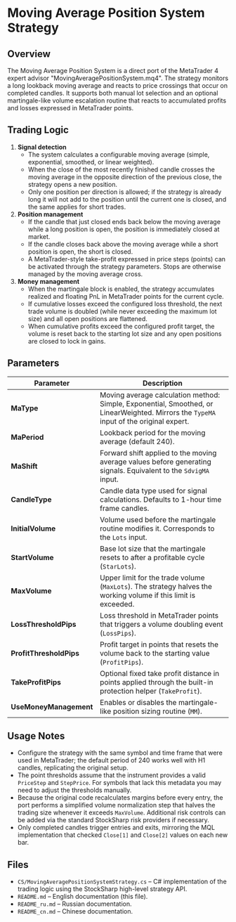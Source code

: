 # Moving Average Position System Strategy

## Overview

The Moving Average Position System is a direct port of the MetaTrader 4 expert advisor "MovingAveragePositionSystem.mq4". The strategy monitors a long lookback moving average and reacts to price crossings that occur on completed candles. It supports both manual lot selection and an optional martingale-like volume escalation routine that reacts to accumulated profits and losses expressed in MetaTrader points.

## Trading Logic

1. **Signal detection**
   - The system calculates a configurable moving average (simple, exponential, smoothed, or linear weighted).
   - When the close of the most recently finished candle crosses the moving average in the opposite direction of the previous close, the strategy opens a new position.
   - Only one position per direction is allowed; if the strategy is already long it will not add to the position until the current one is closed, and the same applies for short trades.
2. **Position management**
   - If the candle that just closed ends back below the moving average while a long position is open, the position is immediately closed at market.
   - If the candle closes back above the moving average while a short position is open, the short is closed.
   - A MetaTrader-style take-profit expressed in price steps (points) can be activated through the strategy parameters. Stops are otherwise managed by the moving average cross.
3. **Money management**
   - When the martingale block is enabled, the strategy accumulates realized and floating PnL in MetaTrader points for the current cycle.
   - If cumulative losses exceed the configured loss threshold, the next trade volume is doubled (while never exceeding the maximum lot size) and all open positions are flattened.
   - When cumulative profits exceed the configured profit target, the volume is reset back to the starting lot size and any open positions are closed to lock in gains.

## Parameters

| Parameter | Description |
|-----------|-------------|
| **MaType** | Moving average calculation method: Simple, Exponential, Smoothed, or LinearWeighted. Mirrors the `TypeMA` input of the original expert. |
| **MaPeriod** | Lookback period for the moving average (default 240). |
| **MaShift** | Forward shift applied to the moving average values before generating signals. Equivalent to the `SdvigMA` input. |
| **CandleType** | Candle data type used for signal calculations. Defaults to 1-hour time frame candles. |
| **InitialVolume** | Volume used before the martingale routine modifies it. Corresponds to the `Lots` input. |
| **StartVolume** | Base lot size that the martingale resets to after a profitable cycle (`StarLots`). |
| **MaxVolume** | Upper limit for the trade volume (`MaxLots`). The strategy halves the working volume if this limit is exceeded. |
| **LossThresholdPips** | Loss threshold in MetaTrader points that triggers a volume doubling event (`LossPips`). |
| **ProfitThresholdPips** | Profit target in points that resets the volume back to the starting value (`ProfitPips`). |
| **TakeProfitPips** | Optional fixed take profit distance in points applied through the built-in protection helper (`TakeProfit`). |
| **UseMoneyManagement** | Enables or disables the martingale-like position sizing routine (`MM`). |

## Usage Notes

- Configure the strategy with the same symbol and time frame that were used in MetaTrader; the default period of 240 works well with H1 candles, replicating the original setup.
- The point thresholds assume that the instrument provides a valid `PriceStep` and `StepPrice`. For symbols that lack this metadata you may need to adjust the thresholds manually.
- Because the original code recalculates margins before every entry, the port performs a simplified volume normalization step that halves the trading size whenever it exceeds `MaxVolume`. Additional risk controls can be added via the standard StockSharp risk providers if necessary.
- Only completed candles trigger entries and exits, mirroring the MQL implementation that checked `Close[1]` and `Close[2]` values on each new bar.

## Files

- `CS/MovingAveragePositionSystemStrategy.cs` – C# implementation of the trading logic using the StockSharp high-level strategy API.
- `README.md` – English documentation (this file).
- `README_ru.md` – Russian documentation.
- `README_cn.md` – Chinese documentation.

